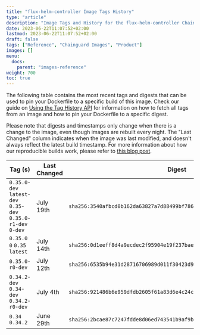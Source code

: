```yaml
---
title: "flux-helm-controller Image Tags History"
type: "article"
description: "Image Tags and History for the flux-helm-controller Chainguard Image"
date: 2023-06-22T11:07:52+02:00
lastmod: 2023-06-22T11:07:52+02:00
draft: false
tags: ["Reference", "Chainguard Images", "Product"]
images: []
menu:
  docs:
    parent: "images-reference"
weight: 700
toc: true
---
```


The following table contains the most recent tags and digests that can be used to pin your Dockerfile to a specific build of this image. Check our guide on [Using the Tag History API](/chainguard/chainguard-images/using-the-tag-history-api/) for information on how to fetch all tags from an image and how to pin your Dockerfile to a specific digest.

Please note that digests and timestamps only change when there is a change to the image, even though images are rebuilt every night. The "Last Changed" column indicates when the image was last modified, and doesn't always reflect the latest build timestamp. For more information about how our reproducible builds work, please refer to [this blog post](https://www.chainguard.dev/unchained/reproducing-chainguards-reproducible-image-builds).

| Tag (s)                                                       | Last Changed | Digest                                                                    |
|---------------------------------------------------------------|--------------|---------------------------------------------------------------------------|
|  `0.35.0-dev` `latest-dev` `0.35-dev` `0.35.0-r1-dev` `0-dev` | July 19th    | `sha256:3540afbcd0b162da63827a7d88499bf7867ba70e7c5075749b9660e8fad7a795` |
|  `0.35.0` `0` `0.35` `latest`                                 | July 14th    | `sha256:0d1eeff8d4a9ecdec2f95904e19f237bae47ff3761ae5f40c11713e54d542a66` |
|  `0.35.0-r0-dev`                                              | July 12th    | `sha256:6535b94e31d28716706989d011f30423d9efc0a92a8d2c80877077e366f246d6` |
|  `0.34.2-dev` `0.34-dev` `0.34.2-r0-dev`                      | July 4th     | `sha256:921486b6e959dfdb2605f61a83d6e4c24ce45e2f23dd03c2b59a4e0bb8f27f93` |
|  `0.34` `0.34.2`                                              | June 29th    | `sha256:2bcae87c7247fdde8d06ed743541b9af9b46048d1b77538ca01ab9e1e9021573` |
